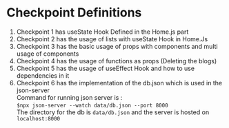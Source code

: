 # Checkpoint Definitions
<ol>
  <li> Checkpoint 1 has useState Hook Defined in the Home.js part </li>
  <li> Checkpoint 2 has the usage of lists with useState Hook in Home.Js</li>
  <li> Checkpoint 3 has the basic usage of props with components and multi usage of components</li>
  <li> Checkpoint 4 has the usage of functions as props (Deleting the blogs)</li>
  <li> Checkpoint 5 has the usage of useEffect Hook and how to use dependencies in it</li>
  <li> 
    Checkpoint 6 has the implementation of the db.json which is used in the json-server<br> Command for running json server is : <br>
    <code>$npx json-server --watch data/db.json --port 8000</code><br>
    The directory for the db is <code>data/db.json</code> and the server is hosted on
    <code> localhost:8000<code>
  </li>
</ol>
